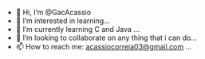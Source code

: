 - 👋 Hi, I’m @GacAcassio
- 👀 I’m interested in learning...
- 🌱 I’m currently learning C and Java ...
- 💞️ I’m looking to collaborate on any thing that i can do...
- 📫 How to reach me: acassiocorreia03@gmail.com ...

<!---
GacAcassio/GacAcassio is a ✨ special ✨ repository because its `README.md` (this file) appears on your GitHub profile.
You can click the Preview link to take a look at your changes.
--->
